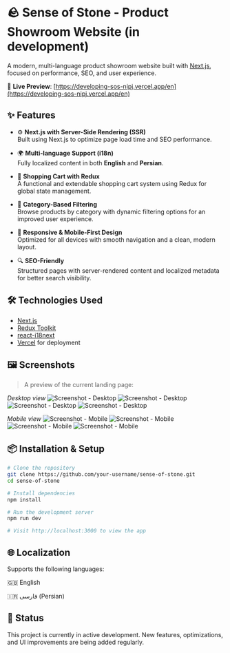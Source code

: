 # 🪨 Sense of Stone - Product Showroom Website (in development)

A modern, multi-language product showroom website built with [Next.js](https://nextjs.org/), focused on performance, SEO, and user experience.

🔗 **Live Preview**: [https://developing-sos-nipj.vercel.app/en](https://developing-sos-nipj.vercel.app/en)

## ✨ Features

- ⚙️ **Next.js with Server-Side Rendering (SSR)**  
  Built using Next.js to optimize page load time and SEO performance.

- 🌍 **Multi-language Support (i18n)**  
  Fully localized content in both **English** and **Persian**.

- 🛒 **Shopping Cart with Redux**  
  A functional and extendable shopping cart system using Redux for global state management.

- 🧭 **Category-Based Filtering**  
  Browse products by category with dynamic filtering options for an improved user experience.

- 📱 **Responsive & Mobile-First Design**  
  Optimized for all devices with smooth navigation and a clean, modern layout.

- 🔍 **SEO-Friendly**  
  Structured pages with server-rendered content and localized metadata for better search visibility.

## 🛠️ Technologies Used

- [Next.js](https://nextjs.org/)
- [Redux Toolkit](https://redux-toolkit.js.org/)
- [react-i18next](https://react.i18next.com/)
- [Vercel](https://vercel.com/) for deployment


## 🖼️ Screenshots

> A preview of the current landing page:

*Desktop view*
![Screenshot - Desktop](./screenshots/desktop-01.PNG)
![Screenshot - Desktop](./screenshots/desktop-02.PNG)
![Screenshot - Desktop](./screenshots/desktop-03.PNG)
![Screenshot - Desktop](./screenshots/desktop-04.PNG)

*Mobile view*
![Screenshot - Mobile](./screenshots/mobile-01.PNG)
![Screenshot - Mobile](./screenshots/mobile-02.PNG)
![Screenshot - Mobile](./screenshots/mobile-03.PNG)
![Screenshot - Mobile](./screenshots/mobile-04.PNG)

## 📦 Installation & Setup

```bash
# Clone the repository
git clone https://github.com/your-username/sense-of-stone.git
cd sense-of-stone

# Install dependencies
npm install

# Run the development server
npm run dev

# Visit http://localhost:3000 to view the app
```

## 🌐 Localization
Supports the following languages:

🇬🇧 English

🇮🇷 فارسی (Persian)

## 🚧 Status
This project is currently in active development.
New features, optimizations, and UI improvements are being added regularly.
